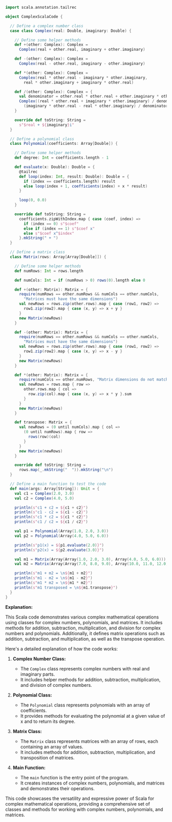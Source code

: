 ```scala
import scala.annotation.tailrec

object ComplexScalaCode {

  // Define a complex number class
  case class Complex(real: Double, imaginary: Double) {

    // Define some helper methods
    def +(other: Complex): Complex =
      Complex(real + other.real, imaginary + other.imaginary)

    def -(other: Complex): Complex =
      Complex(real - other.real, imaginary - other.imaginary)

    def *(other: Complex): Complex =
      Complex(real * other.real - imaginary * other.imaginary,
        real * other.imaginary + imaginary * other.real)

    def /(other: Complex): Complex = {
      val denominator = other.real * other.real + other.imaginary * other.imaginary
      Complex((real * other.real + imaginary * other.imaginary) / denominator,
        (imaginary * other.real - real * other.imaginary) / denominator)
    }

    override def toString: String =
      s"$real + ${imaginary}i"
  }

  // Define a polynomial class
  class Polynomial(coefficients: Array[Double]) {

    // Define some helper methods
    def degree: Int = coefficients.length - 1

    def evaluate(x: Double): Double = {
      @tailrec
      def loop(index: Int, result: Double): Double = {
        if (index == coefficients.length) result
        else loop(index + 1, coefficients(index) + x * result)
      }

      loop(0, 0.0)
    }

    override def toString: String =
      coefficients.zipWithIndex.map { case (coef, index) =>
        if (index == 0) s"$coef"
        else if (index == 1) s"$coef x"
        else s"$coef x^$index"
      }.mkString(" + ")
  }

  // Define a matrix class
  class Matrix(rows: Array[Array[Double]]) {

    // Define some helper methods
    def numRows: Int = rows.length

    def numCols: Int = if (numRows > 0) rows(0).length else 0

    def +(other: Matrix): Matrix = {
      require(numRows == other.numRows && numCols == other.numCols,
        "Matrices must have the same dimensions")
      val newRows = rows.zip(other.rows).map { case (row1, row2) =>
        row1.zip(row2).map { case (x, y) => x + y }
      }
      new Matrix(newRows)
    }

    def -(other: Matrix): Matrix = {
      require(numRows == other.numRows && numCols == other.numCols,
        "Matrices must have the same dimensions")
      val newRows = rows.zip(other.rows).map { case (row1, row2) =>
        row1.zip(row2).map { case (x, y) => x - y }
      }
      new Matrix(newRows)
    }

    def *(other: Matrix): Matrix = {
      require(numCols == other.numRows, "Matrix dimensions do not match for multiplication")
      val newRows = rows.map { row =>
        other.rows.map { col =>
          row.zip(col).map { case (x, y) => x * y }.sum
        }
      }
      new Matrix(newRows)
    }

    def transpose: Matrix = {
      val newRows = (0 until numCols).map { col =>
        (0 until numRows).map { row =>
          rows(row)(col)
        }
      }
      new Matrix(newRows)
    }

    override def toString: String =
      rows.map(_.mkString("  ")).mkString("\n")
  }

  // Define a main function to test the code
  def main(args: Array[String]): Unit = {
    val c1 = Complex(2.0, 3.0)
    val c2 = Complex(4.0, 5.0)

    println(s"c1 + c2 = ${c1 + c2}")
    println(s"c1 - c2 = ${c1 - c2}")
    println(s"c1 * c2 = ${c1 * c2}")
    println(s"c1 / c2 = ${c1 / c2}")

    val p1 = Polynomial(Array(1.0, 2.0, 3.0))
    val p2 = Polynomial(Array(4.0, 5.0, 6.0))

    println(s"p1(x) = ${p1.evaluate(2.0)}")
    println(s"p2(x) = ${p2.evaluate(3.0)}")

    val m1 = Matrix(Array(Array(1.0, 2.0, 3.0), Array(4.0, 5.0, 6.0)))
    val m2 = Matrix(Array(Array(7.0, 8.0, 9.0), Array(10.0, 11.0, 12.0)))

    println(s"m1 + m2 = \n${m1 + m2}")
    println(s"m1 - m2 = \n${m1 - m2}")
    println(s"m1 * m2 = \n${m1 * m2}")
    println(s"m1 transposed = \n${m1.transpose}")
  }
}
```

**Explanation:**

This Scala code demonstrates various complex mathematical operations using classes for complex numbers, polynomials, and matrices. It includes methods for addition, subtraction, multiplication, and division for complex numbers and polynomials. Additionally, it defines matrix operations such as addition, subtraction, and multiplication, as well as the transpose operation.

Here's a detailed explanation of how the code works:

1. **Complex Number Class:**

   - The `Complex` class represents complex numbers with real and imaginary parts.
   - It includes helper methods for addition, subtraction, multiplication, and division of complex numbers.

2. **Polynomial Class:**

   - The `Polynomial` class represents polynomials with an array of coefficients.
   - It provides methods for evaluating the polynomial at a given value of x and to return its degree.

3. **Matrix Class:**

   - The `Matrix` class represents matrices with an array of rows, each containing an array of values.
   - It includes methods for addition, subtraction, multiplication, and transposition of matrices.

4. **Main Function:**

   - The `main` function is the entry point of the program.
   - It creates instances of complex numbers, polynomials, and matrices and demonstrates their operations.

This code showcases the versatility and expressive power of Scala for complex mathematical operations, providing a comprehensive set of classes and methods for working with complex numbers, polynomials, and matrices.